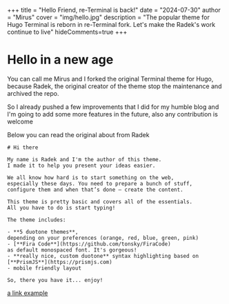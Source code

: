 +++
title = "Hello Friend, re-Terminal is back!"
date = "2024-07-30"
author = "Mirus"
cover = "img/hello.jpg"
description = "The popular theme for Hugo Terminal is reborn in re-Terminal fork. Let's make the Radek's work continue to live"
hideComments=true
+++


# Hello in a new age

You can call me Mirus and I forked the original Terminal theme for Hugo, because Radek, the original creator of the theme stop the maintenance and archived the repo. 

So I already pushed a few improvements that I did for my humble blog and I'm going to add some more features in the future, also any contribution is welcome 

Below you can read the original about from Radek

```text
# Hi there

My name is Radek and I'm the author of this theme.
I made it to help you present your ideas easier.

We all know how hard is to start something on the web,
especially these days. You need to prepare a bunch of stuff,
configure them and when that’s done — create the content.

This theme is pretty basic and covers all of the essentials.
All you have to do is start typing!

The theme includes:

- **5 duotone themes**,
depending on your preferences (orange, red, blue, green, pink)
- [**Fira Code**](https://github.com/tonsky/FiraCode)
as default monospaced font. It's gorgeous!
- **really nice, custom duotone** syntax highlighting based on
[**PrismJS**](https://prismjs.com)
- mobile friendly layout

So, there you have it... enjoy!
```

[a link example](https://re-terminal.nebroeser.com)